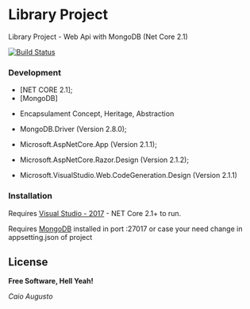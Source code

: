 # Library Project
Library Project - Web Api with MongoDB (Net Core 2.1)

[![Build Status](https://travis-ci.org/joemccann/dillinger.svg?branch=master)](https://github.com/caioaugusto1/LibraryProject-webApi-netCore.git)

### Development

* [NET CORE 2.1];
* [MongoDB]

- Encapsulament Concept, Heritage, Abstraction 

- MongoDB.Driver (Version 2.8.0);
- Microsoft.AspNetCore.App (Version 2.1.1);
- Microsoft.AspNetCore.Razor.Design (Version 2.1.2);
- Microsoft.VisualStudio.Web.CodeGeneration.Design (Version 2.1.1)

### Installation

Requires [Visual Studio - 2017](https://visualstudio.microsoft.com/downloads/) - NET Core 2.1+ to run.

Requires [MongoDB](https://www.mongodb.com/download-center) installed in port :27017 or case your need change in appsetting.json of project

License
----


**Free Software, Hell Yeah!**

*Caio Augusto*
